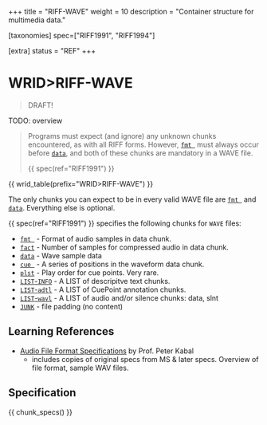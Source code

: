 +++
title = "RIFF-WAVE"
weight = 10
description = "Container structure for multimedia data."

[taxonomies]
spec=["RIFF1991", "RIFF1994"]

[extra]
status = "REF"
+++

# WRID>RIFF-WAVE

> DRAFT!

TODO: overview

> Programs must expect (and ignore) any unknown chunks encountered, as with all RIFF forms. However, [`fmt `](@/chunk/fmt.md) must always occur before [`data`](@/chunk/data.md), and both of these chunks are mandatory in a WAVE file.
> 
> {{ spec(ref="RIFF1991") }}

{{ wrid_table(prefix="WRID>RIFF-WAVE") }}

The only chunks you can expect to be in every valid WAVE file are [`fmt `](@/chunk/fmt.md) and [`data`](@/chunk/data.md). Everything else is optional. 

{{ spec(ref="RIFF1991") }} specifies the following chunks for `WAVE` files: 

* [`fmt `](@/chunk/fmt.md) - Format of audio samples in data chunk. 
* [`fact`](@/chunk/fact.md) - Number of samples for compressed audio in data chunk. 
* [`data`](@/chunk/data.md) - Wave sample data
* [`cue `](@/chunk/cue.md) -  A series of positions in the waveform data chunk. 
* [`plst`](@/chunk/plst.md) - Play order for cue points. Very rare. 
* [`LIST`-`INFO`](@/chunk/info.md) - A LIST of descripitve text chunks. 
* [`LIST`-`adtl`](@/chunk/adtl.md) - A LIST of CuePoint annotation chunks. 
* [`LIST`-`wavl`](@/chunk/wavl.md) - A LIST of audio and/or silence chunks: data, slnt 
* [`JUNK`](@/chunk/junk.md) - file padding (no content)

## Learning References

* [Audio File Format Specifications](https://www.mmsp.ece.mcgill.ca/Documents/AudioFormats/WAVE/WAVE.html) by Prof. Peter Kabal
  * includes copies of original specs from MS & later specs. Overview of file format, sample WAV files. 

## Specification

{{ chunk_specs() }}

